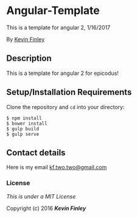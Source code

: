 # Angular-Template

 This is a template for angular 2, 1/16/2017

 By [Kevin Finley](http://www.kfinley.com)

## Description

This is a template for angular 2 for epicodus!

## Setup/Installation Requirements

Clone the repository and `cd` into your directory:
```
$ npm install
$ bower install
$ gulp build
$ gulp serve
```

## Contact details
Here is my email kf.two.two@gmail.com

### License

*This is under a MIT License*

Copyright (c) 2016 **_Kevin Finley_**
